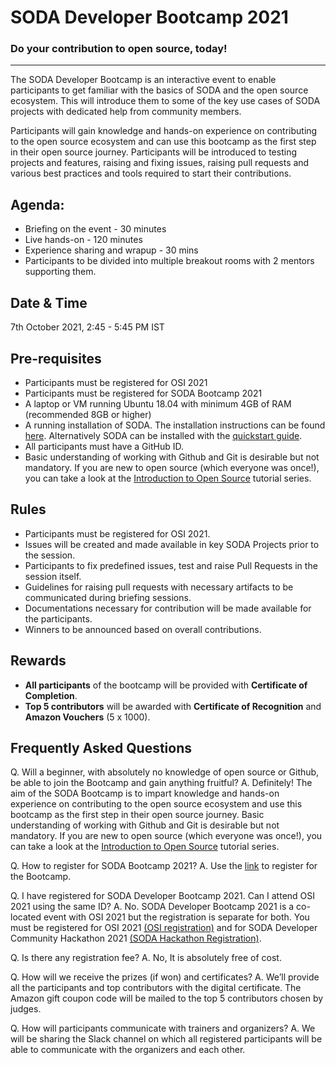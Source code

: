 # SODA Developer Bootcamp 2021
### Do your contribution to open source, today!
---

The SODA Developer Bootcamp is an interactive event to enable participants to get familiar with the basics of SODA and the open source ecosystem. This will introduce them to some of the key use cases of SODA projects with dedicated help from community members. 

Participants will gain knowledge and hands-on experience on contributing to the open source ecosystem and can use this bootcamp as the first step in their open source journey. Participants will be introduced to testing projects and features, raising and fixing issues, raising pull requests and various best practices and tools required to start their contributions.

## Agenda:
- Briefing on the event - 30 minutes
- Live hands-on - 120 minutes
- Experience sharing and wrapup - 30 mins
- Participants to be divided into multiple breakout rooms with 2 mentors supporting them.

## Date & Time
7th October 2021, 2:45 - 5:45 PM IST

## Pre-requisites
- Participants must be registered for OSI 2021
- Participants must be registered for SODA Bootcamp 2021
- A laptop or VM running Ubuntu 18.04 with minimum 4GB of RAM (recommended 8GB or higher)
- A running installation of SODA. The installation instructions can be found [here](https://docs.sodafoundation.io/soda-gettingstarted/installation-using-ansible/). Alternatively SODA can be installed with the [quickstart guide](https://docs.sodafoundation.io/soda-gettingstarted/quickstart/).
- All participants must have a GitHub ID.
- Basic understanding of working with Github and Git is desirable but not mandatory.  If you are new to open source (which everyone was once!), you can take a look at the [Introduction to Open Source](https://www.digitalocean.com/community/tutorial_series/an-introduction-to-open-source) tutorial series.


## Rules
- Participants must be registered for OSI 2021.
- Issues will be created and made available in key SODA Projects prior to the session.
- Participants to fix predefined issues, test and raise Pull Requests in the session itself.
- Guidelines for raising pull requests with necessary artifacts to be communicated during briefing sessions.
- Documentations necessary for contribution will be made available for the participants.
- Winners to be announced based on overall contributions.

## Rewards
- **All participants** of the bootcamp will be provided with **Certificate of Completion**.
- **Top 5 contributors** will be awarded with **Certificate of Recognition** and **Amazon Vouchers** (5 x 1000).

## Frequently Asked Questions

Q. Will a beginner, with absolutely no knowledge of open source or Github, be able to join the Bootcamp and gain anything fruitful?
A. Definitely! The aim of the SODA Bootcamp is to impart knowledge and hands-on experience on contributing to the open source ecosystem and use this bootcamp as the first step in their open source journey. Basic understanding of working with Github and Git is desirable but not mandatory.  If you are new to open source (which everyone was once!), you can take a look at the [Introduction to Open Source](https://www.digitalocean.com/community/tutorial_series/an-introduction-to-open-source) tutorial series.

Q. How to register for SODA Bootcamp 2021?
A. Use the [link](https://sodafoundation.io/events/soda-osi-2021/) to register for the Bootcamp.

Q. I have registered for SODA Developer Bootcamp 2021. Can I attend OSI 2021 using the same ID?
A. No. SODA Developer Bootcamp 2021 is a co-located event with OSI 2021 but the registration is separate for both. You must be registered for OSI 2021 [(OSI registration)](https://home.techworldcongress.com/OSIRegistration) and for SODA Developer Community Hackathon 2021 [(SODA Hackathon Registration)](https://sodafoundation.io/events/soda-osi-2021/).

Q. Is there any registration fee?
A. No, It is absolutely free of cost.

Q. How will we receive the prizes (if won) and certificates?
A. We’ll provide all the participants and top contributors with the digital certificate. The Amazon gift coupon code will be mailed to the top 5 contributors chosen by judges.

Q. How will participants communicate with trainers and organizers?
A. We will be sharing the Slack channel on which all registered participants will be able to communicate with the organizers and each other.
